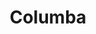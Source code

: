 ---
title: "Columba"
hashtag: "columba"
borders:
  - Caelum
  - Canis Major
  - Lepus
  - Pictor
  - Puppis
tags:
  - Constellation
---